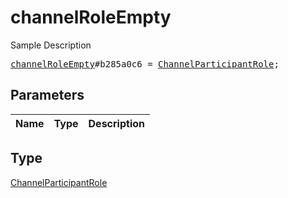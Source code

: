 # channelRoleEmpty

Sample Description

<pre>
<a href="../constructor/channelRoleEmpty.md">channelRoleEmpty</a>#b285a0c6 = <a href="../type/ChannelParticipantRole.md">ChannelParticipantRole</a>;
</pre>

## Parameters

| Name | Type | Description |
|------|:----:|-------------|

## Type

[ChannelParticipantRole](../type/ChannelParticipantRole.md)
